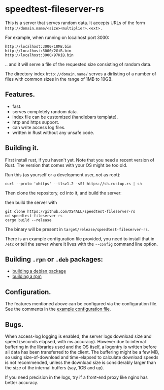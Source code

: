 # speedtest-fileserver-rs

This is a server that serves random data. It accepts URLs of the form
`http://domain.name/<size><multiplier>.<ext>` .

For example, when running on localhost port 3000:

```
http://localhost:3000/10MB.bin
http://localhost:3000/2GiB.bin
http://localhost:3000/97KiB.bin
```

.. and it will serve a file of the requested size consisting of random data.

The directory index `http://domain.name/` serves a dirlisting of a
number of files with common sizes in the range of 1MB to 10GB.

## Features.

- fast.
- serves completely random data.
- index file can be customized (handlebars template).
- http and https support.
- can write access log files.
- written in Rust without any unsafe code.

## Building it.

First install rust, if you haven't yet. Note that you need a recent version
of Rust. The version that comes with your OS might be too old.

Run this (as yourself or a development user, _not_ as root):
```
curl --proto '=https' --tlsv1.2 -sSf https://sh.rustup.rs | sh
```

Then clone the repository, cd into it, and build the server:

then build the server with
```
git clone https://github.com/XS4ALL/speedtest-fileserver-rs
cd speedtest-fileserver-rs
cargo build --release
```

The binary will be present in `target/release/speedtest-fileserver-rs`.

There is an example configuration file provided, you need to
install that in `/etc` or tell the server where it lives with the
`--config` command line option.

## Building `.rpm` or `.deb` packages:

- [building a debian package](README.debian.md)
- [building a rpm](README.rpm.md)

## Configuration.

The features mentioned above can be configured via the configuration file.
See the comments in the [example configuration file](speedtest-fileserver.cfg).

## Bugs.

When access-log logging is enabled, the server logs download size and speed
(seconds elapsed, with ms accuracy). However due to internal buffering in the
libraries used and the OS itself, a logentry is written before all data has
been transferred to the client. The buffering might be a few MB, so using
size-of-download and time-elapsed to calculate download speeds is not
recommended, unless the download size is considerably larger than the
size of the internal buffers (say, 1GB and up).

If you need precision in the logs, try if a front-end proxy like nginx has
better accuracy.
